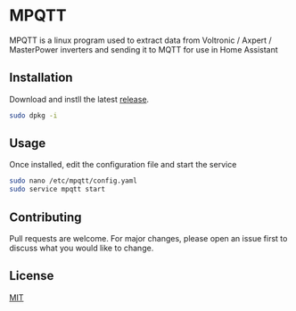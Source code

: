 # MPQTT

MPQTT is a linux program used to extract data from Voltronic / Axpert / MasterPower inverters and sending it to MQTT for use in Home Assistant

## Installation

Download and instll the latest [release](https://github.com/lluiscab/MPQTT/releases).

```bash
sudo dpkg -i
```

## Usage

Once installed, edit the configuration file and start the service

```bash
sudo nano /etc/mpqtt/config.yaml
sudo service mpqtt start
```

## Contributing

Pull requests are welcome. For major changes, please open an issue first to discuss what you would like to change.

## License

[MIT](https://choosealicense.com/licenses/mit/)
